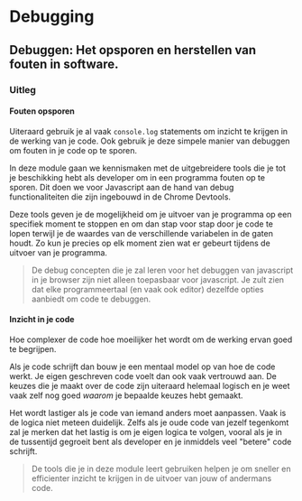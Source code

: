 # Debugging

## Debuggen: Het opsporen en herstellen van fouten in software.

### Uitleg

#### Fouten opsporen

Uiteraard gebruik je al vaak `console.log` statements om inzicht te krijgen in de werking van je code. Ook gebruik je deze simpele manier van debuggen om fouten in je code op te sporen. 

In deze module gaan we kennismaken met de uitgebreidere tools die je tot je beschikking hebt als developer om in een programma fouten op te sporen. Dit doen we voor Javascript aan de hand van debug functionaliteiten die zijn ingebouwd in de Chrome Devtools.

Deze tools geven je de mogelijkheid om je uitvoer van je programma op een specifiek moment te stoppen en om dan stap voor stap door je code te lopen terwijl je de waardes van de verschillende variabelen in de gaten houdt. Zo kun je precies op elk moment zien wat er gebeurt tijdens de uitvoer van je programma.

> De debug concepten die je zal leren voor het debuggen van javascript in je browser zijn niet alleen toepasbaar voor javascript. Je zult zien dat elke programmeertaal (en vaak ook editor) dezelfde opties aanbiedt om code te debuggen.

#### Inzicht in je code

Hoe complexer de code hoe moeilijker het wordt om de werking ervan goed te begrijpen. 

Als je code schrijft dan bouw je een mentaal model op van hoe de code werkt. Je eigen geschreven code voelt dan ook vaak vertrouwd aan. De keuzes die je maakt over de code zijn uiteraard helemaal logisch en je weet vaak zelf nog goed _waarom_ je bepaalde keuzes hebt gemaakt.

Het wordt lastiger als je code van iemand anders moet aanpassen. Vaak is de logica niet meteen duidelijk. Zelfs als je oude code van jezelf tegenkomt zal je merken dat het lastig is om je eigen logica te volgen, vooral als je in de tussentijd gegroeit bent als developer en je inmiddels veel "betere" code schrijft.

> De tools die je in deze module leert gebruiken helpen je om sneller en efficienter inzicht te krijgen in de uitvoer van jouw of andermans code.

